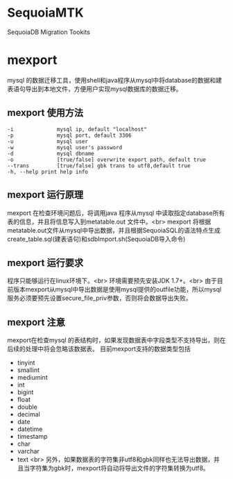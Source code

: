 # SequoiaMTK
SequoiaDB Migration Tookits

# mexport
mysql 的数据迁移工具，使用shell和java程序从mysql中将database的数据和建表语句导出到本地文件，方便用户实现mysql数据库的数据迁移。

## mexport 使用方法
```
-i              mysql ip, default "localhost"
-p              mysql port, default 3306
-u              mysql user
-w              mysql user's password
-d              mysql dbname
-o              [true/false] overwrite export path, default true
--trans         [true/false] gbk trans to utf8,default true
-h, --help print help info
```

## mexport 运行原理
mexport 在检查环境问题后，将调用java 程序从mysql 中读取指定database所有表的信息，并且将信息写入到metatable.out 文件中。\<br>
mexport 将根据metatable.out文件从mysql中导出数据，并且根据SequoiaSQL的语法特点生成create_table.sql(建表语句)和sdbImport.sh(SequoiaDB导入命令)

## mexport 运行要求
程序只能够运行在linux环境下。\<br>
环境需要预先安装JDK 1.7+。\<br>
由于目前版本mexport从mysql中导出数据是使用mysql提供的outfile功能，所以mysql服务必须要预先设置secure_file_priv参数，否则将会数据导出失败。

## mexport 注意
mexport在检查mysql 的表结构时，如果发现数据表中字段类型不支持导出，则在后续的处理中将会忽略该数据表。
目前mexport支持的数据类型包括
* tinyint
* smallint
* mediumint
* int
* bigint
* float
* double
* decimal
* date
* datetime
* timestamp
* char
* varchar
* text \<br>
另外，如果数据表的字符集非utf8和gbk同样也无法导出数据，并且当字符集为gbk时，mexport将自动将导出文件的字符集转换为utf8。
